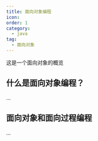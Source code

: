 ```yaml
---
title: 面向对象编程
icon: 
order: 1
category:
  - java
tag:
  - 面向对象
---
```


这是一个面向对象的概览

<!-- more -->

## 什么是面向对象编程？

...

## 面向对象和面向过程编程

...
